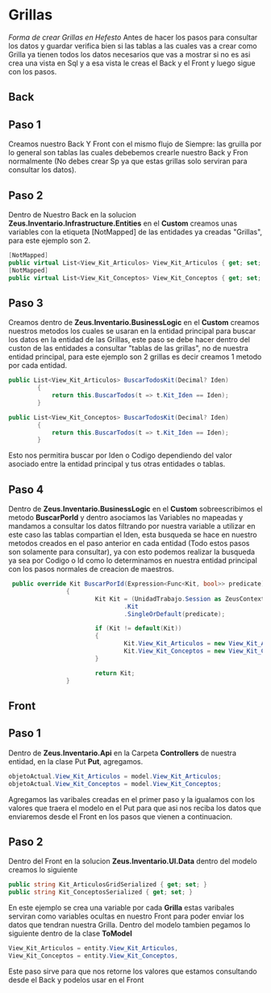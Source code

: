 # Grillas

_Forma de crear Grillas en Hefesto_
Antes de hacer los pasos para consultar los datos y guardar verifica bien si las tablas a las cuales vas a crear como Grilla ya tienen todos los datos necesarios que vas a mostrar si no es asi crea una vista en Sql y a esa vista le creas el Back y el Front y luego sigue con los pasos.
## Back
## Paso 1

Creamos nuestro Back Y Front con el mismo flujo de Siempre: las gruilla por lo general son tablas las cuales debebemos crearle nuestro Back y Fron normalmente (No debes crear Sp ya que estas grillas solo serviran para consultar los datos).
## Paso 2

Dentro de Nuestro Back en la solucion **Zeus.Inventario.Infrastructure.Entities** en el **Custom** creamos unas variables con la etiqueta [NotMapped] de las entidades ya creadas "Grillas", para este ejemplo son 2.
```c#
[NotMapped]
public virtual List<View_Kit_Articulos> View_Kit_Articulos { get; set; }
[NotMapped]
public virtual List<View_Kit_Conceptos> View_Kit_Conceptos { get; set; }
```
## Paso 3
Creamos dentro de **Zeus.Inventario.BusinessLogic** en el **Custom** creamos nuestros metodos los cuales se usaran en la entidad principal para buscar los datos en la entidad de las Grillas, este paso se debe hacer dentro del custon de las entidades a consultar "tablas de las grillas", no de nuestra entidad principal, para este ejemplo son 2 grillas es decir creamos 1 metodo por cada entidad.
```c#
public List<View_Kit_Articulos> BuscarTodosKit(Decimal? Iden)
		{
			return this.BuscarTodos(t => t.Kit_Iden == Iden);
		}
```
```c#
public List<View_Kit_Conceptos> BuscarTodosKit(Decimal? Iden)
		{
			return this.BuscarTodos(t => t.Kit_Iden == Iden);
		}
```
Esto nos permitira buscar por Iden o Codigo dependiendo del valor asociado entre la entidad principal y tus otras entidades o tablas.
## Paso 4

Dentro de **Zeus.Inventario.BusinessLogic** en el **Custom** sobreescribimos el metodo **BuscarPorId** y dentro asociamos las Variables no mapeadas y mandamos a consultar los datos filtrando por nuestra variable a utilizar en este caso las tablas compartian el Iden, esta busqueda se hace en nuestro metodos creados en el paso anterior en cada entidad (Todo estos pasos son solamente para consultar), ya con esto podemos realizar la busqueda ya sea por Codigo o Id como lo determinamos en nuestra entidad principal con los pasos normales de creacion de maestros.
```c#
 public override Kit BuscarPorId(Expression<Func<Kit, bool>> predicate)
                {
                        Kit Kit = (UnidadTrabajo.Session as ZeusContextoDB)
                                .Kit
                                .SingleOrDefault(predicate);

                        if (Kit != default(Kit))
                        {
                                Kit.View_Kit_Articulos = new View_Kit_ArticulosBusinessLogic(UnidadTrabajo).BuscarTodosKit(Kit.Iden);
                                Kit.View_Kit_Conceptos = new View_Kit_ConceptosBusinessLogic(UnidadTrabajo).BuscarTodosKit(Kit.Iden);
                        }

                        return Kit;
                }
```
## Front
## Paso 1
Dentro de **Zeus.Inventario.Api** en la Carpeta **Controllers** de nuestra entidad, en la clase Put **Put**, agregamos.
```C#
objetoActual.View_Kit_Articulos = model.View_Kit_Articulos;
objetoActual.View_Kit_Conceptos = model.View_Kit_Conceptos;
```
Agregamos las varibales creadas en el primer paso y la igualamos con los valores que traera el modelo en el Put para que asi nos reciba los datos que enviaremos desde el Front en los pasos que vienen a continuacion.

## Paso 2
Dentro del Front en la solucion **Zeus.Inventario.UI.Data** dentro del modelo creamos lo siguiente 
```C#
public string Kit_ArticulosGridSerialized { get; set; }
public string Kit_ConceptosSerialized { get; set; }
```
En este ejemplo se crea una variable por cada **Grilla** estas varibales serviran como variables ocultas en nuestro Front para poder enviar los datos que tendran nuestra Grilla.
Dentro del modelo tambien pegamos lo siguiente dentro de la clase **ToModel**
```C#
View_Kit_Articulos = entity.View_Kit_Articulos,
View_Kit_Conceptos = entity.View_Kit_Conceptos,
```
Este paso sirve para que nos retorne los valores que estamos consultando desde el Back y podelos usar en el Front
